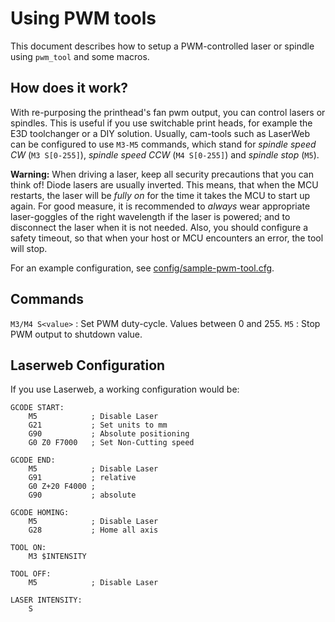 # Using PWM tools

This document describes how to setup a PWM-controlled laser or spindle
using `pwm_tool` and some macros.

## How does it work?

With re-purposing the printhead's fan pwm output, you can control
lasers or spindles.
This is useful if you use switchable print heads, for example
the E3D toolchanger or a DIY solution.
Usually, cam-tools such as LaserWeb can be configured to use `M3-M5`
commands, which stand for _spindle speed CW_ (`M3 S[0-255]`),
_spindle speed CCW_ (`M4 S[0-255]`) and _spindle stop_ (`M5`).


**Warning:** When driving a laser, keep all security precautions
that you can think of! Diode lasers are usually inverted.
This means, that when the MCU restarts, the laser will be
_fully on_ for the time it takes the MCU to start up again.
For good measure, it is recommended to _always_ wear appropriate
laser-goggles of the right wavelength if the laser is powered;
and to disconnect the laser when it is not needed.
Also, you should configure a safety timeout,
so that when your host or MCU encounters an error, the tool will stop.

For an example configuration, see [config/sample-pwm-tool.cfg](../config/sample-pwm-tool.cfg).

## Commands

`M3/M4 S<value>` : Set PWM duty-cycle. Values between 0 and 255.
`M5` : Stop PWM output to shutdown value.

## Laserweb Configuration

If you use Laserweb, a working configuration would be:

    GCODE START:
        M5            ; Disable Laser
        G21           ; Set units to mm
        G90           ; Absolute positioning
        G0 Z0 F7000   ; Set Non-Cutting speed

    GCODE END:
        M5            ; Disable Laser
        G91           ; relative
        G0 Z+20 F4000 ;
        G90           ; absolute

    GCODE HOMING:
        M5            ; Disable Laser
        G28           ; Home all axis

    TOOL ON:
        M3 $INTENSITY

    TOOL OFF:
        M5            ; Disable Laser

    LASER INTENSITY:
        S
